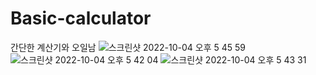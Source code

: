 # Basic-calculator
간단한 계산기와 오일남
![스크린샷 2022-10-04 오후 5 45 59](https://user-images.githubusercontent.com/102133961/193781858-37e7bacd-47cc-4e3a-b171-414ae5e0986e.jpg)
![스크린샷 2022-10-04 오후 5 42 04](https://user-images.githubusercontent.com/102133961/193781866-c332aa77-f767-4103-a993-cddbe0276d8a.jpg)
![스크린샷 2022-10-04 오후 5 43 31](https://user-images.githubusercontent.com/102133961/193781877-628e7c7d-6b60-439f-8b90-7da2425a1994.jpg)
